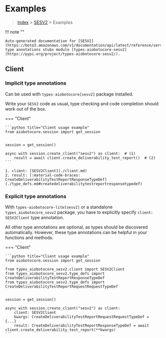 # Examples

> [Index](../README.md) > [SESV2](./README.md) > Examples

!!! note ""

    Auto-generated documentation for [SESV2](https://boto3.amazonaws.com/v1/documentation/api/latest/reference/services/sesv2.html#SESV2)
    type annotations stubs module [types-aiobotocore-sesv2](https://pypi.org/project/types-aiobotocore-sesv2/).

## Client

### Implicit type annotations

Can be used with `types-aiobotocore[sesv2]` package installed.

Write your `SESV2` code as usual,
type checking and code completion should work out of the box.



=== "Client"

    ```python title="Client usage example"
    from aiobotocore.session import get_session


    session = get_session()

    async with session.create_client("sesv2") as client:  # (1)
        result = await client.create_deliverability_test_report()  # (2)
    ```

    1. client: [SESV2Client](./client.md)
    2. result: [:material-code-braces: CreateDeliverabilityTestReportResponseTypeDef](./type_defs.md#createdeliverabilitytestreportresponsetypedef) 






### Explicit type annotations

With `types-aiobotocore-lite[sesv2]`
or a standalone `types_aiobotocore_sesv2` package, you have to explicitly specify
`client: SESV2Client` type annotation.

All other type annotations are optional, as types should be discovered automatically.
However, these type annotations can be helpful in your functions and methods.


=== "Client"

    ```python title="Client usage example"
    from aiobotocore.session import get_session

    from types_aiobotocore_sesv2.client import SESV2Client
    from types_aiobotocore_sesv2.type_defs import CreateDeliverabilityTestReportResponseTypeDef
    from types_aiobotocore_sesv2.type_defs import CreateDeliverabilityTestReportRequestRequestTypeDef


    session = get_session()

    async with session.create_client("sesv2") as client:
        client: SESV2Client
        kwargs: CreateDeliverabilityTestReportRequestRequestTypeDef = {...}
        result: CreateDeliverabilityTestReportResponseTypeDef = await client.create_deliverability_test_report(**kwargs)
    ```




